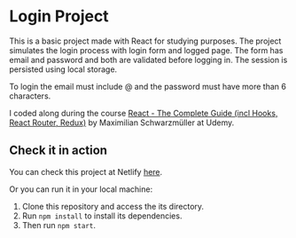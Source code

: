 # Login Project

This is a basic project made with React for studying purposes. The project simulates the login process with login form and logged page. The form has email and password and both are validated before logging in. The session is persisted using local storage.

To login the email must include @ and the password must have more than 6 characters.

I coded along during the course [React - The Complete Guide (incl Hooks, React Router, Redux)](https://www.udemy.com/course/react-the-complete-guide-incl-redux/#instructor-2) by Maximilian Schwarzmüller at Udemy.

## Check it in action

You can check this project at Netlify [here](https://user-registration-bc-nogueira.netlify.app/).

Or you can run it in your local machine:

1.  Clone this repository and access the its directory.
2.  Run `npm install` to install its dependencies.
3.  Then run `npm start`.